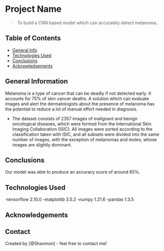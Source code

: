# Project Name
>To build a CNN based model which can accurately detect melanoma..


## Table of Contents
* [General Info](#general-information)
* [Technologies Used](#technologies-used)
* [Conclusions](#conclusions)
* [Acknowledgements](#acknowledgements)

<!-- You can include any other section that is pertinent to your problem -->

## General Information
 Melanoma is a type of cancer that can be deadly if not detected early. 
 It accounts for 75% of skin cancer deaths.
 A solution which can evaluate images and alert the dermatologists about the presence of melanoma has the potential to reduce a lot of manual effort needed in diagnosis.

- The dataset consists of 2357 images of malignant and benign oncological diseases, which were formed from the International Skin Imaging Collaboration (ISIC). 
All images were sorted according to the classification taken with ISIC, and all subsets were divided into the same number of images, with the exception of melanomas and moles, whose images are slightly dominant.


<!-- You don't have to answer all the questions - just the ones relevant to your project. -->

## Conclusions
Our model was able to produce an accuracy score of around 85%.


<!-- You don't have to answer all the questions - just the ones relevant to your project. -->


## Technologies Used
-tensorflow                   2.10.0
-matplotlib                   3.5.2
-numpy                        1.21.6
-pandas                       1.3.5


<!-- As the libraries versions keep on changing, it is recommended to mention the version of library used in this project -->

## Acknowledgements



## Contact
Created by [@Shanmon] - feel free to contact me!


<!-- Optional -->
<!-- ## License -->
<!-- This project is open source and available under the [... License](). -->

<!-- You don't have to include all sections - just the one's relevant to your project -->
